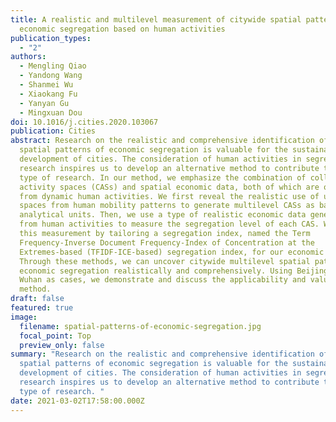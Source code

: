 ```yaml
---
title: A realistic and multilevel measurement of citywide spatial patterns of
  economic segregation based on human activities
publication_types:
  - "2"
authors:
  - Mengling Qiao
  - Yandong Wang
  - Shanmei Wu
  - Xiaokang Fu
  - Yanyan Gu
  - Mingxuan Dou
doi: 10.1016/j.cities.2020.103067
publication: Cities
abstract: Research on the realistic and comprehensive identification of citywide
  spatial patterns of economic segregation is valuable for the sustainable
  development of cities. The consideration of human activities in segregation
  research inspires us to develop an alternative method to contribute to this
  type of research. In our method, we emphasize the combination of collective
  activity spaces (CASs) and spatial economic data, both of which are obtained
  from dynamic human activities. We first reveal the realistic use of urban
  spaces from human mobility patterns to generate multilevel CASs as basic
  analytical units. Then, we use a type of realistic economic data generated
  from human activities to measure the segregation level of each CAS. We realize
  this measurement by tailoring a segregation index, named the Term
  Frequency-Inverse Document Frequency-Index of Concentration at the
  Extremes-based (TFIDF-ICE-based) segregation index, for our economic data.
  Through these methods, we can uncover citywide multilevel spatial patterns of
  economic segregation realistically and comprehensively. Using Beijing and
  Wuhan as cases, we demonstrate and discuss the applicability and value of our
  method.
draft: false
featured: true
image:
  filename: spatial-patterns-of-economic-segregation.jpg
  focal_point: Top
  preview_only: false
summary: "Research on the realistic and comprehensive identification of citywide
  spatial patterns of economic segregation is valuable for the sustainable
  development of cities. The consideration of human activities in segregation
  research inspires us to develop an alternative method to contribute to this
  type of research. "
date: 2021-03-02T17:58:00.000Z
---
```

